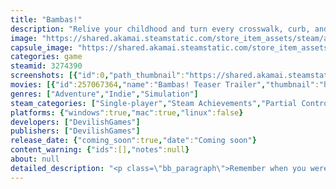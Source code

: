 ```yaml
---
title: "Bambas!"
description: "Relive your childhood and turn every crosswalk, curb, and puddle into an epic adventure with this innovative urban walking simulator."
image: "https://shared.akamai.steamstatic.com/store_item_assets/steam/apps/3274390/header.jpg?t=1730191414"
capsule_image: "https://shared.akamai.steamstatic.com/store_item_assets/steam/apps/3274390/adf13203c96d06b9596e2a301d6fc03575f05974/capsule_231x87.jpg?t=1730191414"
categories: game
steamid: 3274390
screenshots: [{"id":0,"path_thumbnail":"https://shared.akamai.steamstatic.com/store_item_assets/steam/apps/3274390/ss_7c64a34c83ab8fff5293adc24a7afbf4948127a7.600x338.jpg?t=1730191414","path_full":"https://shared.akamai.steamstatic.com/store_item_assets/steam/apps/3274390/ss_7c64a34c83ab8fff5293adc24a7afbf4948127a7.1920x1080.jpg?t=1730191414"},{"id":1,"path_thumbnail":"https://shared.akamai.steamstatic.com/store_item_assets/steam/apps/3274390/ss_73056cefbfad06fb8bdf39d44b51ac55c5d509e4.600x338.jpg?t=1730191414","path_full":"https://shared.akamai.steamstatic.com/store_item_assets/steam/apps/3274390/ss_73056cefbfad06fb8bdf39d44b51ac55c5d509e4.1920x1080.jpg?t=1730191414"},{"id":2,"path_thumbnail":"https://shared.akamai.steamstatic.com/store_item_assets/steam/apps/3274390/ss_5fb7f90d30b15fe92746bbcfdb82a206c50e884f.600x338.jpg?t=1730191414","path_full":"https://shared.akamai.steamstatic.com/store_item_assets/steam/apps/3274390/ss_5fb7f90d30b15fe92746bbcfdb82a206c50e884f.1920x1080.jpg?t=1730191414"},{"id":3,"path_thumbnail":"https://shared.akamai.steamstatic.com/store_item_assets/steam/apps/3274390/ss_d992eba198280d70d0b40cf76e2f6bf471b8efe6.600x338.jpg?t=1730191414","path_full":"https://shared.akamai.steamstatic.com/store_item_assets/steam/apps/3274390/ss_d992eba198280d70d0b40cf76e2f6bf471b8efe6.1920x1080.jpg?t=1730191414"},{"id":4,"path_thumbnail":"https://shared.akamai.steamstatic.com/store_item_assets/steam/apps/3274390/ss_670af7e9d51ce8d9077ec186cb7b498840542603.600x338.jpg?t=1730191414","path_full":"https://shared.akamai.steamstatic.com/store_item_assets/steam/apps/3274390/ss_670af7e9d51ce8d9077ec186cb7b498840542603.1920x1080.jpg?t=1730191414"},{"id":5,"path_thumbnail":"https://shared.akamai.steamstatic.com/store_item_assets/steam/apps/3274390/ss_a3774f334ff109502c67aa0132c9dd9f0484e0cb.600x338.jpg?t=1730191414","path_full":"https://shared.akamai.steamstatic.com/store_item_assets/steam/apps/3274390/ss_a3774f334ff109502c67aa0132c9dd9f0484e0cb.1920x1080.jpg?t=1730191414"},{"id":6,"path_thumbnail":"https://shared.akamai.steamstatic.com/store_item_assets/steam/apps/3274390/ss_e24bb5376b92b35b347dc34333924a956dabc9ef.600x338.jpg?t=1730191414","path_full":"https://shared.akamai.steamstatic.com/store_item_assets/steam/apps/3274390/ss_e24bb5376b92b35b347dc34333924a956dabc9ef.1920x1080.jpg?t=1730191414"},{"id":7,"path_thumbnail":"https://shared.akamai.steamstatic.com/store_item_assets/steam/apps/3274390/ss_75ee5665405bb0f1f1c21bca46a2dcd26d0702bd.600x338.jpg?t=1730191414","path_full":"https://shared.akamai.steamstatic.com/store_item_assets/steam/apps/3274390/ss_75ee5665405bb0f1f1c21bca46a2dcd26d0702bd.1920x1080.jpg?t=1730191414"}]
movies: [{"id":257067364,"name":"Bambas! Teaser Trailer","thumbnail":"https://shared.akamai.steamstatic.com/store_item_assets/steam/apps/257067364/8e2a93d544f007e058632022cdee0574455030eb/movie_600x337.jpg?t=1730190984","webm":{"480":"http://video.akamai.steamstatic.com/store_trailers/257067364/movie480_vp9.webm?t=1730190984","max":"http://video.akamai.steamstatic.com/store_trailers/257067364/movie_max_vp9.webm?t=1730190984"},"mp4":{"480":"http://video.akamai.steamstatic.com/store_trailers/257067364/movie480.mp4?t=1730190984","max":"http://video.akamai.steamstatic.com/store_trailers/257067364/movie_max.mp4?t=1730190984"},"highlight":true}]
genres: ["Adventure","Indie","Simulation"]
steam_categories: ["Single-player","Steam Achievements","Partial Controller Support","Steam Cloud"]
platforms: {"windows":true,"mac":true,"linux":false}
developers: ["DevilishGames"]
publishers: ["DevilishGames"]
release_date: {"coming_soon":true,"date":"Coming soon"}
content_warning: {"ids":[],"notes":null}
about: null
detailed_description: "<p class=\"bb_paragraph\">Remember when you were a kid, and the streets were your territory, where every curb, puddle, and sidewalk turned into an epic mission? <strong>Bambas!</strong> brings that magic back with a sandbox game that lets you relive those street adventures, thanks to a groundbreaking control system.</p><p class=\"bb_paragraph\"></p><p class=\"bb_paragraph\"><img class=\"bb_img\" src=\"https://shared.akamai.steamstatic.com/store_item_assets/steam/apps/3274390/extras/bambas2.gif?t=1730191414\" /><br> <br>Explore a vibrant, detailed Mediterranean coastal city where creativity rules and exploration is your passport to fun. Use the controller’s sticks and triggers to control each sneaker independently, as if you were moving your own feet. Here, walking straight ahead isn’t enough; you’ll need to navigate crosswalks, kick cans, balance on curbs, and pull off impossible jumps to complete hundreds of challenges and unlock countless customizable sneakers. <br> <br><img class=\"bb_img\" src=\"https://shared.akamai.steamstatic.com/store_item_assets/steam/apps/3274390/extras/bambas1.gif?t=1730191414\" />  <br><br><strong>Bambas!</strong> isn’t just a game; it’s a tribute to urban culture. Break stereotypes with its non-linear narrative and environmental storytelling, where stories unfold around every corner. Discover hidden spots that hold secrets and characters that will lead you down unexpected paths. Lace up your kicks and step boldly, because every move in this game is an adventure with its own style.</p><p class=\"bb_paragraph\"></p><p class=\"bb_paragraph\"><img class=\"bb_img\" src=\"https://shared.akamai.steamstatic.com/store_item_assets/steam/apps/3274390/extras/logos_eu_shop.png?t=1730191414\" /></p>"
---
```


